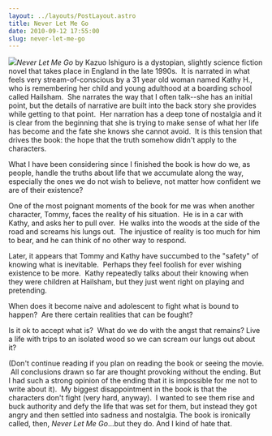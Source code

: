 ```yaml
---
layout: ../layouts/PostLayout.astro
title: Never Let Me Go
date: 2010-09-12 17:55:00
slug: never-let-me-go
---
```


[![](http://imad_moustapha.blogs.com/my_weblog/images/kazuo_ishiguro.jpg)](http://imad_moustapha.blogs.com/my_weblog/images/kazuo_ishiguro.jpg)_Never Let Me Go_ by Kazuo Ishiguro is a dystopian, slightly science fiction novel that takes place in England in the late 1990s.  It is narrated in what feels very stream-of-conscious by a 31 year old woman named Kathy H., who is remembering her child and young adulthood at a boarding school called Hailsham.  She narrates the way that I often talk--she has an initial point, but the details of narrative are built into the back story she provides while getting to that point.  Her narration has a deep tone of nostalgia and it is clear from the beginning that she is trying to make sense of what her life has become and the fate she knows she cannot avoid.  It is this tension that drives the book: the hope that the truth somehow didn't apply to the characters.  
  
What I have been considering since I finished the book is how do we, as people, handle the truths about life that we accumulate along the way, especially the ones we do not wish to believe, not matter how confident we are of their existence?  
  
One of the most poignant moments of the book for me was when another character, Tommy, faces the reality of his situation.  He is in a car with Kathy, and asks her to pull over.  He walks into the woods at the side of the road and screams his lungs out.  The injustice of reality is too much for him to bear, and he can think of no other way to respond.  
  
Later, it appears that Tommy and Kathy have succumbed to the "safety" of knowing what is inevitable.  Perhaps they feel foolish for ever wishing existence to be more.  Kathy repeatedly talks about their knowing when they were children at Hailsham, but they just went right on playing and pretending.  
  
When does it become naive and adolescent to fight what is bound to happen?  Are there certain realities that can be fought?  

  

Is it ok to accept what is?  What do we do with the angst that remains? Live a life with trips to an isolated wood so we can scream our lungs out about it?  
  
(Don't continue reading if you plan on reading the book or seeing the movie.  All conclusions drawn so far are thought provoking without the ending. But I had such a strong opinion of the ending that it is impossible for me not to write about it).  My biggest disappointment in the book is that the characters don't fight (very hard, anyway).  I wanted to see them rise and buck authority and defy the life that was set for them, but instead they got angry and then settled into sadness and nostalgia. The book is ironically called, then, _Never Let Me Go_...but they do. And I kind of hate that.